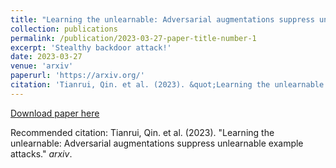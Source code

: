 ```yaml
---
title: "Learning the unlearnable: Adversarial augmentations suppress unlearnable example attacks."
collection: publications
permalink: /publication/2023-03-27-paper-title-number-1
excerpt: 'Stealthy backdoor attack!'
date: 2023-03-27
venue: 'arxiv'
paperurl: 'https://arxiv.org/'
citation: 'Tianrui, Qin. et al. (2023). &quot;Learning the unlearnable: Adversarial augmentations suppress unlearnable example attacks.&quot; <i>arxiv</i>.'
---
```


[Download paper here](https://arxiv.org/)

Recommended citation: Tianrui, Qin. et al. (2023). "Learning the unlearnable: Adversarial augmentations suppress unlearnable example attacks." <i>arxiv</i>. 
